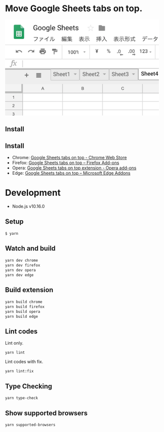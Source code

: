 # Move Google Sheets tabs on top.

![](./promo/Screenshot_1280x800.png)

## Install

## Install


- Chrome: [Google Sheets tabs on top - Chrome Web Store](https://chrome.google.com/webstore/detail/sheets-tabs-on-top/lbhlhhckfpdpafckdiklcbamkmogjdjc)
- Firefox: [Google Sheets tabs on top – Firefox Add-ons](https://addons.mozilla.org/firefox/addon/google-sheets-tabs-on-top/)
- Opera: [Google Sheets tabs on top extension - Opera add-ons](https://addons.opera.com/extensions/details/google-sheets-tabs-on-top/)
- Edge: [Google Sheets tabs on top – Microsoft Edge Addons](https://microsoftedge.microsoft.com/addons/detail/ecnahjcplfdahhoemcapljecnappncpm)

# Development
- Node.js v10.16.0

## Setup
```
$ yarn
```

## Watch and build
```
yarn dev chrome
yarn dev firefox
yarn dev opera
yarn dev edge
```

## Build extension
```
yarn build chrome
yarn build firefox
yarn build opera
yarn build edge
```

## Lint codes
Lint only.
```
yarn lint
```

Lint codes with fix.
```
yarn lint:fix
```

## Type Checking
```
yarn type-check
```

## Show supported browsers
```
yarn supported-browsers
```
